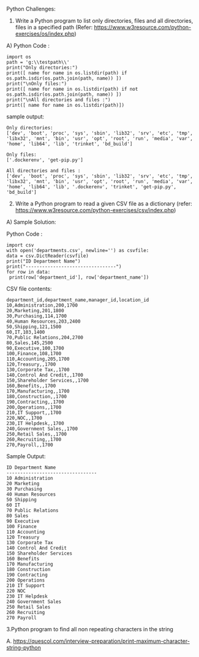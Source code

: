 Python Challenges:

1. Write a Python program to list only directories, files and all directories, files in a specified path
(Refer: https://www.w3resource.com/python-exercises/os/index.php)

A) Python Code :
  ```
import os
path = 'g:\\testpath\\'
print("Only directories:")
print([ name for name in os.listdir(path) if os.path.isdir(os.path.join(path, name)) ])
print("\nOnly files:")
print([ name for name in os.listdir(path) if not os.path.isdir(os.path.join(path, name)) ])
print("\nAll directories and files :")
print([ name for name in os.listdir(path)])
  ```
sample output: 
   ```
Only directories:
['dev', 'boot', 'proc', 'sys', 'sbin', 'lib32', 'srv', 'etc', 'tmp', 'libx32', 'mnt', 'bin', 'usr', 'opt', 'root', 'run', 'media', 'var', 'home', 'lib64', 'lib', 'trinket', 'bd_build']

Only files:
['.dockerenv', 'get-pip.py']

All directories and files :
['dev', 'boot', 'proc', 'sys', 'sbin', 'lib32', 'srv', 'etc', 'tmp', 'libx32', 'mnt', 'bin', 'usr', 'opt', 'root', 'run', 'media', 'var', 'home', 'lib64', 'lib', '.dockerenv', 'trinket', 'get-pip.py', 'bd_build']
  ```




2. Write a Python program to read a given CSV file as a dictionary
(refer: https://www.w3resource.com/python-exercises/csv/index.php)

A) Sample Solution:

  Python Code :
  ```
import csv
with open('departments.csv', newline='') as csvfile:
 data = csv.DictReader(csvfile)
 print("ID Department Name")
 print("---------------------------------")
 for row in data:
   print(row['department_id'], row['department_name'])
  ```
  
  CSV file contents:
  ```
department_id,department_name,manager_id,location_id
10,Administration,200,1700
20,Marketing,201,1800
30,Purchasing,114,1700
40,Human Resources,203,2400
50,Shipping,121,1500
60,IT,103,1400
70,Public Relations,204,2700
80,Sales,145,2500
90,Executive,100,1700
100,Finance,108,1700
110,Accounting,205,1700
120,Treasury,,1700
130,Corporate Tax,,1700
140,Control And Credit,,1700
150,Shareholder Services,,1700
160,Benefits,,1700
170,Manufacturing,,1700
180,Construction,,1700
190,Contracting,,1700
200,Operations,,1700
210,IT Support,,1700
220,NOC,,1700
230,IT Helpdesk,,1700
240,Government Sales,,1700
250,Retail Sales,,1700
260,Recruiting,,1700
270,Payroll,,1700
```
  Sample Output:
```
ID Department Name
---------------------------------
10 Administration
20 Marketing
30 Purchasing
40 Human Resources
50 Shipping
60 IT
70 Public Relations
80 Sales
90 Executive
100 Finance
110 Accounting
120 Treasury
130 Corporate Tax
140 Control And Credit
150 Shareholder Services
160 Benefits
170 Manufacturing
180 Construction
190 Contracting
200 Operations
210 IT Support
220 NOC
230 IT Helpdesk
240 Government Sales
250 Retail Sales
260 Recruiting
270 Payroll
```


3.Python program to find all non repeating characters in the string

A. https://quescol.com/interview-preparation/print-maximum-character-string-python

